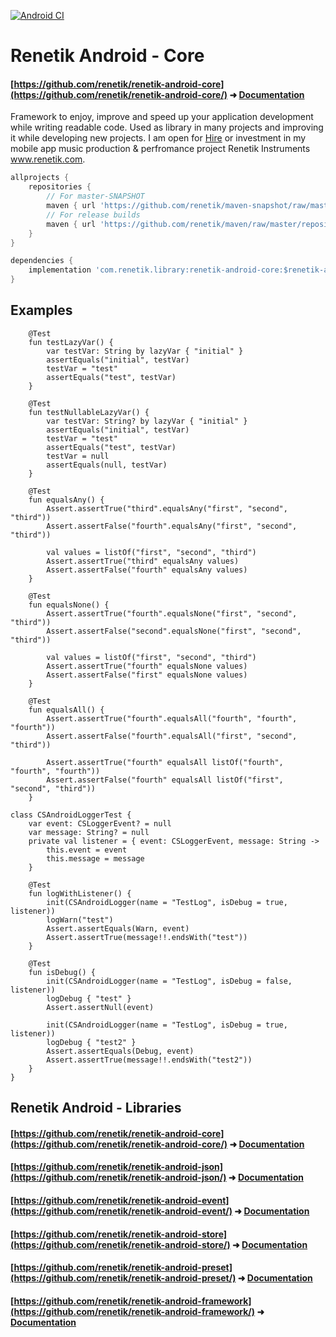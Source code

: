<!---Header--->
[![Android CI](https://github.com/renetik/renetik-android-core/workflows/Android%20CI/badge.svg)
](https://github.com/renetik/renetik-android-core/actions/workflows/android.yml)

# Renetik Android - Core
#### [https://github.com/renetik/renetik-android-core](https://github.com/renetik/renetik-android-core/) ➜ [Documentation](https://renetik.github.io/renetik-android-core/)

Framework to enjoy, improve and speed up your application development while writing readable code.
Used as library in many projects and improving it while developing new projects.
I am open for [Hire](https://renetik.github.io) or investment in my mobile app music production & perfromance project Renetik Instruments www.renetik.com.

```gradle
allprojects {
    repositories {
        // For master-SNAPSHOT
        maven { url 'https://github.com/renetik/maven-snapshot/raw/master/repository' }
        // For release builds
        maven { url 'https://github.com/renetik/maven/raw/master/repository' }
    }
}
```
```gradle
dependencies {
    implementation 'com.renetik.library:renetik-android-core:$renetik-android-version'
}
```
## Examples
```
    @Test
    fun testLazyVar() {
        var testVar: String by lazyVar { "initial" }
        assertEquals("initial", testVar)
        testVar = "test"
        assertEquals("test", testVar)
    }

    @Test
    fun testNullableLazyVar() {
        var testVar: String? by lazyVar { "initial" }
        assertEquals("initial", testVar)
        testVar = "test"
        assertEquals("test", testVar)
        testVar = null
        assertEquals(null, testVar)
    }

```
```
    @Test
    fun equalsAny() {
        Assert.assertTrue("third".equalsAny("first", "second", "third"))
        Assert.assertFalse("fourth".equalsAny("first", "second", "third"))

        val values = listOf("first", "second", "third")
        Assert.assertTrue("third" equalsAny values)
        Assert.assertFalse("fourth" equalsAny values)
    }

    @Test
    fun equalsNone() {
        Assert.assertTrue("fourth".equalsNone("first", "second", "third"))
        Assert.assertFalse("second".equalsNone("first", "second", "third"))

        val values = listOf("first", "second", "third")
        Assert.assertTrue("fourth" equalsNone values)
        Assert.assertFalse("first" equalsNone values)
    }

    @Test
    fun equalsAll() {
        Assert.assertTrue("fourth".equalsAll("fourth", "fourth", "fourth"))
        Assert.assertFalse("fourth".equalsAll("first", "second", "third"))

        Assert.assertTrue("fourth" equalsAll listOf("fourth", "fourth", "fourth"))
        Assert.assertFalse("fourth" equalsAll listOf("first", "second", "third"))
    }
```
```
class CSAndroidLoggerTest {
    var event: CSLoggerEvent? = null
    var message: String? = null
    private val listener = { event: CSLoggerEvent, message: String ->
        this.event = event
        this.message = message
    }

    @Test
    fun logWithListener() {
        init(CSAndroidLogger(name = "TestLog", isDebug = true, listener))
        logWarn("test")
        Assert.assertEquals(Warn, event)
        Assert.assertTrue(message!!.endsWith("test"))
    }

    @Test
    fun isDebug() {
        init(CSAndroidLogger(name = "TestLog", isDebug = false, listener))
        logDebug { "test" }
        Assert.assertNull(event)

        init(CSAndroidLogger(name = "TestLog", isDebug = true, listener))
        logDebug { "test2" }
        Assert.assertEquals(Debug, event)
        Assert.assertTrue(message!!.endsWith("test2"))
    }
}
```

## Renetik Android - Libraries
#### [https://github.com/renetik/renetik-android-core](https://github.com/renetik/renetik-android-core/) ➜ [Documentation](https://renetik.github.io/renetik-android-core/)
#### [https://github.com/renetik/renetik-android-json](https://github.com/renetik/renetik-android-json/) ➜ [Documentation](https://renetik.github.io/renetik-android-json/)
#### [https://github.com/renetik/renetik-android-event](https://github.com/renetik/renetik-android-event/) ➜ [Documentation](https://renetik.github.io/renetik-android-event/)
#### [https://github.com/renetik/renetik-android-store](https://github.com/renetik/renetik-android-store/) ➜ [Documentation](https://renetik.github.io/renetik-android-store/)
#### [https://github.com/renetik/renetik-android-preset](https://github.com/renetik/renetik-android-preset/) ➜ [Documentation](https://renetik.github.io/renetik-android-preset/)
#### [https://github.com/renetik/renetik-android-framework](https://github.com/renetik/renetik-android-framework/) ➜ [Documentation](https://renetik.github.io/renetik-android-framework/)
